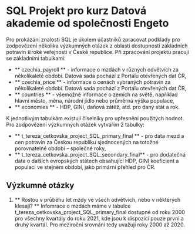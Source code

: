 # SQL Projekt pro kurz Datová akademie od společnosti Engeto
Pro prokázání znalosti SQL je úkolem účastníků zpracovat podklady pro zodpovězení několika výzkumných otázek z oblasti dostupnosti základních potravin široké veřejnosti v České republice. Při zpracování projektu pracuji se základními tabulkami:
- ** czechia_payroll ** - informace o mzdách v různých odvětvích za několikaleté období. Datová sada pochází z Portálu otevřených dat ČR,
- ** czechia_price ** - informace o cenách vybraných potravin za několikaleté období. Datová sada pochází z Portálu otevřených dat ČR,
- ** countries ** - všemožné informace o zemích na světě, například hlavní město, měna, národní jídlo nebo průměrná výška populace,
- ** economies ** - HDP, GINI, daňová zátěž, atd. pro daný stát a rok.

K jednotlivým tabulkám existují číselníky pro upřesnění použitých hodnot. Pro zodpovězení výzkumných otázek vytvářím 2 tabulky:
- ** t_tereza_cetkovska_project_SQL_primary_final ** - pro data mezd a cen potravin za Českou republiku sjednocených na totožné porovnatelné období – společné roky,
- ** t_tereza_cetkovska_project_SQL_secondary_final** - pro dodatečná data o dalších evropských státech obsahující HDP, GINI koeficient a populaci ve stejném období, jako primární přehled pro ČR.


## Výzkumné otázky

1. ** Rostou v průběhu let mzdy ve všech odvětvích, nebo v některých klesají? **
   Infomrace o mzdách máme v tabulce t_tereza_cetkovska_project_SQL_primary_final dostupné od roku 2000 pro všechny kvartály do roku 2021, kde jsou k dispozici pouze první a druhý kvartál. Pro meziroční srovnání tedy uvažuji roky 2000 až 2020. 
    
